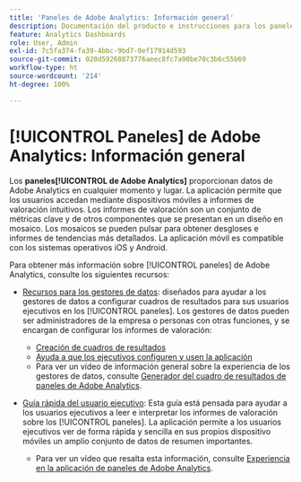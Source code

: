 ```yaml
---
title: 'Paneles de Adobe Analytics: Información general'
description: Documentación del producto e instrucciones para los paneles de Adobe Analytics
feature: Analytics Dashboards
role: User, Admin
exl-id: 7c5fa374-fa39-4bbc-9bd7-0ef17914d593
source-git-commit: 020d59268873776aeec8fc7a90be70c3b6c55b69
workflow-type: ht
source-wordcount: '214'
ht-degree: 100%

---
```


# [!UICONTROL Paneles] de Adobe Analytics: Información general

Los **paneles[!UICONTROL  de Adobe Analytics]** proporcionan datos de Adobe Analytics en cualquier momento y lugar. La aplicación permite que los usuarios accedan mediante dispositivos móviles a informes de valoración intuitivos. Los informes de valoración son un conjunto de métricas clave y de otros componentes que se presentan en un diseño en mosaico. Los mosaicos se pueden pulsar para obtener desgloses e informes de tendencias más detallados. La aplicación móvil es compatible con los sistemas operativos iOS y Android.

Para obtener más información sobre [!UICONTROL paneles] de Adobe Analytics, consulte los siguientes recursos:

* [Recursos para los gestores de datos](/help/mobile-app/curator.md): diseñados para ayudar a los gestores de datos a configurar cuadros de resultados para sus usuarios ejecutivos en los [!UICONTROL paneles]. Los gestores de datos pueden ser administradores de la empresa o personas con otras funciones, y se encargan de configurar los informes de valoración:

   * [Creación de cuadros de resultados](/help/mobile-app/create-scorecard.md)
   * [Ayuda a que los ejecutivos configuren y usen la aplicación](/help/mobile-app/set-up-execs.md)
   * Para ver un vídeo de información general sobre la experiencia de los gestores de datos, consulte [Generador del cuadro de resultados de paneles de Adobe Analytics](https://experienceleague.adobe.com/docs/analytics-learn/tutorials/additional-tools/analytics-dashboards/adobe-analytics-dashboards-scorecard-builder.html?lang=es).


* [Guía rápida del usuario ejecutivo](/help/mobile-app/executive.md): Esta guía está pensada para ayudar a los usuarios ejecutivos a leer e interpretar los informes de valoración sobre los [!UICONTROL paneles]. La aplicación permite a los usuarios ejecutivos ver de forma rápida y sencilla en sus propios dispositivo móviles un amplio conjunto de datos de resumen importantes.

   * Para ver un vídeo que resalta esta información, consulte [Experiencia en la aplicación de paneles de Adobe Analytics](https://experienceleague.adobe.com/docs/analytics-learn/tutorials/additional-tools/analytics-dashboards/adobe-analytics-dashboards-in-app-experience.html?lang=es).
